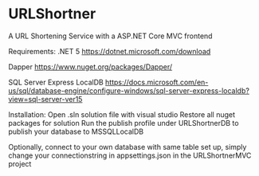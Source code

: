 # URLShortner
A URL Shortening Service with a ASP.NET Core MVC frontend

Requirements:
.NET 5 https://dotnet.microsoft.com/download

Dapper https://www.nuget.org/packages/Dapper/

SQL Server Express LocalDB https://docs.microsoft.com/en-us/sql/database-engine/configure-windows/sql-server-express-localdb?view=sql-server-ver15

Installation:
Open .sln solution file with visual studio
Restore all nuget packages for solution
Run the publish profile under URLShortnerDB to publish your database to MSSQLLocalDB

Optionally, connect to your own database with same table set up, simply change your connectionstring in appsettings.json in the URLShortnerMVC project

